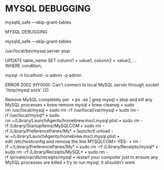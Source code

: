 # MYSQL DEBUGGING

mysqld_safe —skip-grant-tables

MYSQL DEBUGGING

mysqld_safe —skip-grant-tables


/usr/local/bin/mysql.server stop

UPDATE table_name
SET column1 = value1, column2 = value2, ...
WHERE condition;

mysql -h localhost -u admin -p admin


ERROR 2002 (HY000): Can't connect to local MySQL server through socket '/tmp/mysql.sock' (2)

Remove MySQL completely per 
	•	ps -ax | grep mysql
	•	stop and kill any MySQL processes
	•	brew remove mysql
	•	brew cleanup
	•	sudo rm /usr/local/mysql
	•	sudo rm -rf /usr/local/var/mysql
	•	sudo rm -rf /usr/local/mysql*
	•	sudo rm ~/Library/LaunchAgents/homebrew.mxcl.mysql.plist
	•	sudo rm -rf /Library/StartupItems/MySQLCOM
	•	sudo rm -rf /Library/PreferencePanes/My*
	•	launchctl unload -w ~/Library/LaunchAgents/homebrew.mxcl.mysql.plist
	•	edit /etc/hostconfig and remove the line MYSQLCOM=-YES-
	•	rm -rf ~/Library/PreferencePanes/My*
	•	sudo rm -rf /Library/Receipts/mysql*
	•	sudo rm -rf /Library/Receipts/MySQL*
	•	sudo rm -rf /private/var/db/receipts/*mysql*
	•	restart your computer just to ensure any MySQL processes are killed
	•	try to run mysql, it shouldn't work
